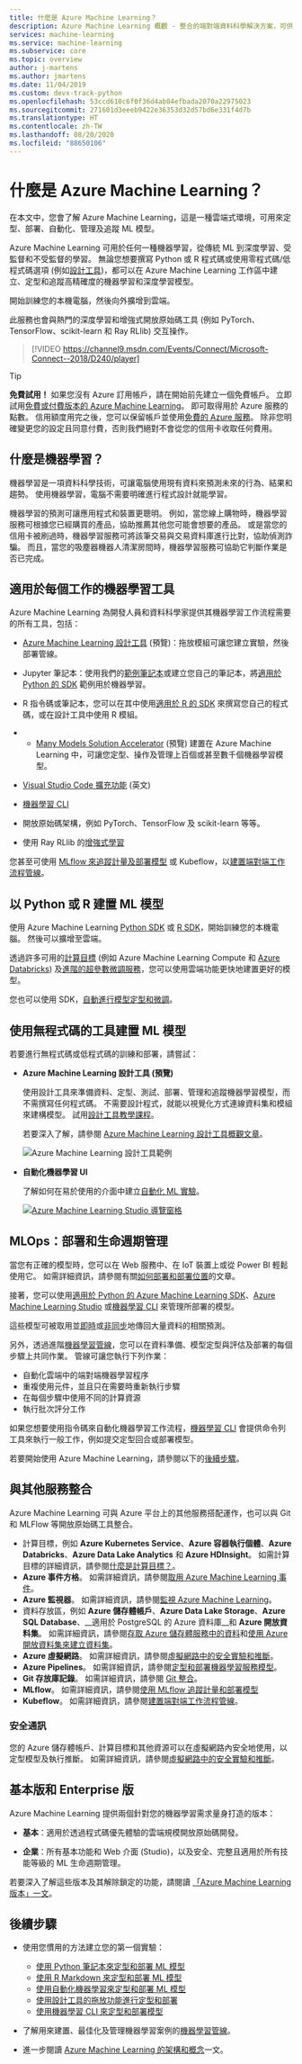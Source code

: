 ```yaml
---
title: 什麼是 Azure Machine Learning？
description: Azure Machine Learning 概觀 - 整合的端對端資料科學解決方案，可供專業資料科學家進行雲端規模的開發、實驗及部署先進的分析應用程式。
services: machine-learning
ms.service: machine-learning
ms.subservice: core
ms.topic: overview
author: j-martens
ms.author: jmartens
ms.date: 11/04/2019
ms.custom: devx-track-python
ms.openlocfilehash: 53ccd610c6f0f36d4ab04efbada2070a22975023
ms.sourcegitcommit: 271601d3eeeb9422e36353d32d57bd6e331f4d7b
ms.translationtype: HT
ms.contentlocale: zh-TW
ms.lasthandoff: 08/20/2020
ms.locfileid: "88650106"
---
```

# <a name="what-is-azure-machine-learning"></a>什麼是 Azure Machine Learning？

在本文中，您會了解 Azure Machine Learning，這是一種雲端式環境，可用來定型、部署、自動化、管理及追蹤 ML 模型。 

Azure Machine Learning 可用於任何一種機器學習，從傳統 ML 到深度學習、受監督和不受監督的學習。 無論您想要撰寫 Python 或 R 程式碼或使用零程式碼/低程式碼選項 (例如[設計工具](tutorial-designer-automobile-price-train-score.md))，都可以在 Azure Machine Learning 工作區中建立、定型和追蹤高精確度的機器學習和深度學習模型。 

開始訓練您的本機電腦，然後向外擴增到雲端。 

此服務也會與熱門的深度學習和增強式開放原始碼工具 (例如 PyTorch、TensorFlow、scikit-learn 和 Ray RLlib) 交互操作。 

> [!VIDEO https://channel9.msdn.com/Events/Connect/Microsoft-Connect--2018/D240/player]

> [!Tip]
> **免費試用！**  如果您沒有 Azure 訂用帳戶，請在開始前先建立一個免費帳戶。 立即試用[免費或付費版本的 Azure Machine Learning](https://aka.ms/AMLFree)。 即可取得用於 Azure 服務的點數。 信用額度用完之後，您可以保留帳戶並使用[免費的 Azure 服務](https://azure.microsoft.com/free/)。 除非您明確變更您的設定且同意付費，否則我們絕對不會從您的信用卡收取任何費用。


## <a name="what-is-machine-learning"></a>什麼是機器學習？

機器學習是一項資料科學技術，可讓電腦使用現有資料來預測未來的行為、結果和趨勢。 使用機器學習，電腦不需要明確進行程式設計就能學習。

機器學習的預測可讓應用程式和裝置更聰明。 例如，當您線上購物時，機器學習服務可根據您已經購買的產品，協助推薦其他您可能會想要的產品。 或是當您的信用卡被刷過時，機器學習服務可將該筆交易與交易資料庫進行比對，協助偵測詐騙。 而且，當您的吸塵器機器人清潔房間時，機器學習服務可協助它判斷作業是否已完成。

## <a name="machine-learning-tools-to-fit-each-task"></a>適用於每個工作的機器學習工具 

Azure Machine Learning 為開發人員和資料科學家提供其機器學習工作流程需要的所有工具，包括：
+ [Azure Machine Learning 設計工具](tutorial-designer-automobile-price-train-score.md) (預覽)：拖放模組可讓您建立實驗，然後部署管線。

+ Jupyter 筆記本：使用我們的[範例筆記本](https://github.com/Azure/MachineLearningNotebooks)或建立您自己的筆記本，將<a href="https://docs.microsoft.com/python/api/overview/azure/ml/intro?view=azure-ml-py" target="_blank">適用於 Python 的 SDK</a> 範例用於機器學習。 

+ R 指令碼或筆記本，您可以在其中使用<a href="https://azure.github.io/azureml-sdk-for-r/reference/index.html" target="_blank">適用於 R 的 SDK</a> 來撰寫您自己的程式碼，或在設計工具中使用 R 模組。

+ + [Many Models Solution Accelerator](https://aka.ms/many-models) (預覽) 建置在 Azure Machine Learning 中，可讓您定型、操作及管理上百個或甚至數千個機器學習模型。

+ [Visual Studio Code 擴充功能](tutorial-setup-vscode-extension.md) \(英文\)

+ [機器學習 CLI](reference-azure-machine-learning-cli.md)

+ 開放原始碼架構，例如 PyTorch、TensorFlow 及 scikit-learn 等等。

+ 使用 Ray RLlib 的[增強式學習](how-to-use-reinforcement-learning.md)

您甚至可使用 [MLflow 來追蹤計量及部署模型](how-to-use-mlflow.md) 或 Kubeflow，以[建置端對端工作流程管線](https://www.kubeflow.org/docs/azure/)。

## <a name="build-ml-models-in-python-or-r"></a>以 Python 或 R 建置 ML 模型

使用 Azure Machine Learning <a href="https://docs.microsoft.com/python/api/overview/azure/ml/intro?view=azure-ml-py" target="_blank">Python SDK</a> 或 <a href="https://azure.github.io/azureml-sdk-for-r/reference/index.html" target="_blank">R SDK</a>，開始訓練您的本機電腦。 然後可以擴增至雲端。 

透過許多可用的[計算目標](how-to-set-up-training-targets.md) (例如 Azure Machine Learning Compute 和 [Azure Databricks](/azure/azure-databricks/what-is-azure-databricks)) 及[進階的超參數微調服務](how-to-tune-hyperparameters.md)，您可以使用雲端功能更快地建置更好的模型。

您也可以使用 SDK，[自動進行模型定型和微調](tutorial-auto-train-models.md)。

## <a name="build-ml-models-with-no-code-tools"></a>使用無程式碼的工具建置 ML 模型

若要進行無程式碼或低程式碼的訓練和部署，請嘗試：

+ **Azure Machine Learning 設計工具 (預覽)**

  使用設計工具來準備資料、定型、測試、部署、管理和追蹤機器學習模型，而不需撰寫任何程式碼。 不需要設計程式，就能以視覺化方式連線資料集和模組來建構模型。 試用[設計工具教學課程](tutorial-designer-automobile-price-train-score.md)。

  若要深入了解，請參閱 [Azure Machine Learning 設計工具概觀文章](concept-designer.md)。 

  ![Azure Machine Learning 設計工具範例](./media/overview-what-is-azure-ml/designer-drag-and-drop.gif)

+ **自動化機器學習 UI**

  了解如何在易於使用的介面中建立[自動化 ML 實驗](tutorial-first-experiment-automated-ml.md)。 

  [![Azure Machine Learning Studio 導覽窗格](./media/overview-what-is-azure-ml/azure-machine-learning-automated-ml-ui.jpg)](./media/overview-what-is-azure-ml/azure-machine-learning-automated-ml-ui.jpg)

## <a name="mlops-deploy--lifecycle-management"></a>MLOps：部署和生命週期管理
當您有正確的模型時，您可以在 Web 服務中、在 IoT 裝置上或從 Power BI 輕鬆使用它。 如需詳細資訊，請參閱有關[如何部署和部署位置](how-to-deploy-and-where.md)的文章。

接著，您可以使用[適用於 Python 的 Azure Machine Learning SDK](https://docs.microsoft.com/python/api/overview/azure/ml/?view=azure-ml-py)、[Azure Machine Learning Studio](https://ml.azure.com) 或[機器學習 CLI](reference-azure-machine-learning-cli.md) 來管理所部署的模型。

這些模型可被取用並[即時](how-to-consume-web-service.md)或[非同步](how-to-use-parallel-run-step.md)地傳回大量資料的相關預測。

另外，透過進階[機器學習管線](concept-ml-pipelines.md)，您可以在資料準備、模型定型與評估及部署的每個步驟上共同作業。 管線可讓您執行下列作業：

* 自動化雲端中的端對端機器學習程序
* 重複使用元件，並且只在需要時重新執行步驟
* 在每個步驟中使用不同的計算資源
* 執行批次評分工作

如果您想要使用指令碼來自動化機器學習工作流程，[機器學習 CLI](reference-azure-machine-learning-cli.md) 會提供命令列工具來執行一般工作，例如提交定型回合或部署模型。

若要開始使用 Azure Machine Learning，請參閱以下的[後續步驟](#next-steps)。

## <a name="integration-with-other-services"></a>與其他服務整合

Azure Machine Learning 可與 Azure 平台上的其他服務搭配運作，也可以與 Git 和 MLFlow 等開放原始碼工具整合。

+ 計算目標，例如 __Azure Kubernetes Service__、__Azure 容器執行個體__、__Azure Databricks__、__Azure Data Lake Analytics__ 和 __Azure HDInsight__。 如需計算目標的詳細資訊，請參閱[什麼是計算目標？](concept-compute-target.md)。
+ __Azure 事件方格__。 如需詳細資訊，請參閱[取用 Azure Machine Learning 事件](concept-event-grid-integration.md)。
+ __Azure 監視器__。 如需詳細資訊，請參閱[監視 Azure Machine Learning](monitor-azure-machine-learning.md)。
+ 資料存放區，例如 __Azure 儲存體帳戶__、__Azure Data Lake Storage__、__Azure SQL Database__、__適用於 PostgreSQL 的 Azure 資料庫__和 __Azure 開放資料集__。 如需詳細資訊，請參閱[存取 Azure 儲存體服務中的資料](how-to-access-data.md)和[使用 Azure 開放資料集來建立資料集](how-to-create-register-datasets.md)。
+ __Azure 虛擬網路__。 如需詳細資訊，請參閱[虛擬網路中的安全實驗和推斷](how-to-enable-virtual-network.md)。
+ __Azure Pipelines__。 如需詳細資訊，請參閱[定型和部署機器學習服務模型](/azure/devops/pipelines/targets/azure-machine-learning)。
+ __Git 存放庫記錄__。 如需詳細資訊，請參閱 [Git 整合](concept-train-model-git-integration.md)。
+ __MLflow__。 如需詳細資訊，請參閱[使用 MLflow 追蹤計量和部署模型](how-to-use-mlflow.md) 
+ __Kubeflow__。 如需詳細資訊，請參閱[建置端對端工作流程管線](https://www.kubeflow.org/docs/azure/)。

### <a name="secure-communications"></a>安全通訊

您的 Azure 儲存體帳戶、計算目標和其他資源可以在虛擬網路內安全地使用，以定型模型及執行推斷。 如需詳細資訊，請參閱[虛擬網路中的安全實驗和推斷](how-to-enable-virtual-network.md)。

## <a name="basic--enterprise-editions"></a><a name="sku"></a>基本版和 Enterprise 版

Azure Machine Learning 提供兩個針對您的機器學習需求量身打造的版本：
+ **基本**：適用於透過程式碼優先體驗的雲端規模開放原始碼開發。

+ **企業**：所有基本功能和 Web 介面 (Studio)，以及安全、完整且適用於所有技能等級的 ML 生命週期管理。

若要深入了解這些版本及其解除鎖定的功能，請閱讀 [「Azure Machine Learning 版本」一文](concept-editions.md)。

## <a name="next-steps"></a>後續步驟

- 使用您慣用的方法建立您的第一個實驗：
  + [使用 Python 筆記本來定型和部署 ML 模型](tutorial-1st-experiment-sdk-setup.md)
  + [使用 R Markdown 來定型和部署 ML 模型](tutorial-1st-r-experiment.md) 
  + [使用自動化機器學習來定型和部署 ML 模型](tutorial-first-experiment-automated-ml.md) 
  + [使用設計工具的拖放功能進行定型和部署](tutorial-designer-automobile-price-train-score.md) 
  + [使用機器學習 CLI 來定型和部署模型](tutorial-train-deploy-model-cli.md)

- 了解用來建置、最佳化及管理機器學習案例的[機器學習管線](concept-ml-pipelines.md)。

- 進一步閱讀 [Azure Machine Learning 的架構和概念](concept-azure-machine-learning-architecture.md)一文。
